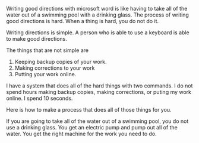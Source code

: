Writing good directions with microsoft word is like having to take all of the water out of a swimming pool with a drinking glass. The process of writing good directions is hard.  When a thing is hard, you do not do it.

Writing directions is simple. A person who is able to use a keyboard is able to make good directions.

The things that are not simple are 
  1. Keeping backup copies of your work. 
  2. Making corrections to your work 
  3. Putting your work online. 

I have a system that does all of the hard things with two commands. I do not spend hours making backup copies, making corrections, or puting my work online. I spend 10 seconds.  

Here is how to make a process that does all of those things for you.

 



If you are going to take all of the water out of a swimming pool, you do not use a drinking glass.  You get an electric pump and pump out all of the water. You get the right machine for the work you need to do. 

